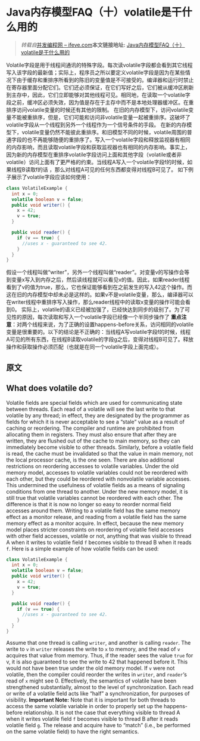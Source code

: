 # Java内存模型FAQ（十）volatile是干什么用的

> _转载自_[并发编程网 – ifeve.com](http://ifeve.com/)**本文链接地址:** [Java内存模型FAQ（十）volatile是干什么用的](http://ifeve.com/jmm-faq-volatile/)

Volatile字段是用于线程间通讯的特殊字段。每次读volatile字段都会看到其它线程写入该字段的最新值；实际上，程序员之所以要定义volatile字段是因为在某些情况下由于缓存和重排序所看到的陈旧的变量值是不可接受的。编译器和运行时禁止在寄存器里面分配它们。它们还必须保证，在它们写好之后，它们被从缓冲区刷新到主存中，因此，它们立即能够对其他线程可见。相同地，在读取一个volatile字段之前，缓冲区必须失效，因为值是存在于主存中而不是本地处理器缓冲区。在重排序访问volatile变量的时候还有其他的限制。
在旧的内存模型下，访问volatile变量不能被重排序，但是，它们可能和访问非volatile变量一起被重排序。这破坏了volatile字段从一个线程到另外一个线程作为一个信号条件的手段。
在新的内存模型下，volatile变量仍然不能彼此重排序。和旧模型不同的时候，volatile周围的普通字段的也不再能够随便的重排序了。写入一个volatile字段和释放监视器有相同的内存影响，而且读取volatile字段和获取监视器也有相同的内存影响。事实上，因为新的内存模型在重排序volatile字段访问上面和其他字段（volatile或者非volatile）访问上面有了更严格的约束。当线程A写入一个volatile字段f的时候，如果线程B读取f的话 ，那么对线程A可见的任何东西都变得对线程B可见了。
如下例子展示了volatile字段应该如何使用：
```java
class VolatileExample {
  int x = 0;
  volatile boolean v = false;
  public void writer() {
    x = 42;
    v = true;
  }

  public void reader() {
    if (v == true) {
      //uses x - guaranteed to see 42.
    }
  }
}
```
假设一个线程叫做“writer”，另外一个线程叫做“reader”。对变量v的写操作会等到变量x写入到内存之后，然后读线程就可以看见v的值。因此，如果reader线程看到了v的值为true，那么，它也保证能够看到在之前发生的写入42这个操作。而这在旧的内存模型中却未必是这样的。如果v不是volatile变量，那么，编译器可以在writer线程中重排序写入操作，那么reader线程中的读取x变量的操作可能会看到0。
实际上，volatile的语义已经被加强了，已经快达到同步的级别了。为了可见性的原因，每次读取和写入一个volatile字段已经像一个半同步操作了
**重点注意**：对两个线程来说，为了正确的设置happens-before关系，访问相同的volatile变量是很重要的。以下的结论是不正确的：当线程A写volatile字段f的时候，线程A可见的所有东西，在线程B读取volatile的字段g之后，变得对线程B可见了。释放操作和获取操作必须匹配（也就是在同一个volatile字段上面完成）。
## 原文
## What does volatile do?
Volatile fields are special fields which are used for communicating state between threads. Each read of a volatile will see the last write to that volatile by any thread; in effect, they are designated by the programmer as fields for which it is never acceptable to see a “stale” value as a result of caching or reordering. The compiler and runtime are prohibited from allocating them in registers. They must also ensure that after they are written, they are flushed out of the cache to main memory, so they can immediately become visible to other threads. Similarly, before a volatile field is read, the cache must be invalidated so that the value in main memory, not the local processor cache, is the one seen. There are also additional restrictions on reordering accesses to volatile variables.
Under the old memory model, accesses to volatile variables could not be reordered with each other, but they could be reordered with nonvolatile variable accesses. This undermined the usefulness of volatile fields as a means of signaling conditions from one thread to another.
Under the new memory model, it is still true that volatile variables cannot be reordered with each other. The difference is that it is now no longer so easy to reorder normal field accesses around them. Writing to a volatile field has the same memory effect as a monitor release, and reading from a volatile field has the same memory effect as a monitor acquire. In effect, because the new memory model places stricter constraints on reordering of volatile field accesses with other field accesses, volatile or not, anything that was visible to thread A when it writes to volatile field `f` becomes visible to thread B when it reads `f`.
Here is a simple example of how volatile fields can be used:
```java
class VolatileExample {
  int x = 0;
  volatile boolean v = false;
  public void writer() {
    x = 42;
    v = true;
  }

  public void reader() {
    if (v == true) {
      //uses x - guaranteed to see 42.
    }
  }
}
```
Assume that one thread is calling `writer`, and another is calling `reader`. The write to `v` in `writer` releases the write to `x` to memory, and the read of `v` acquires that value from memory. Thus, if the reader sees the value `true` for v, it is also guaranteed to see the write to 42 that happened before it. This would not have been true under the old memory model. If `v` were not volatile, then the compiler could reorder the writes in `writer`, and `reader`‘s read of `x` might see 0.
Effectively, the semantics of volatile have been strengthened substantially, almost to the level of synchronization. Each read or write of a volatile field acts like “half” a synchronization, for purposes of visibility.
**Important Note:** Note that it is important for both threads to access the same volatile variable in order to properly set up the happens-before relationship. It is not the case that everything visible to thread A when it writes volatile field `f` becomes visible to thread B after it reads volatile field `g`. The release and acquire have to “match” (i.e., be performed on the same volatile field) to have the right semantics.

